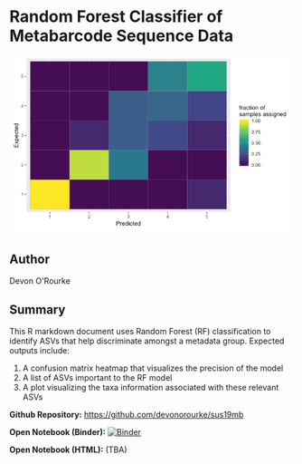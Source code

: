 #  Random Forest Classifier of Metabarcode Sequence Data

![Final visualization](img/random-forest.png)

## Author

Devon O'Rourke

## Summary

This R markdown document uses Random Forest (RF) classification to identify
ASVs that help discriminate amongst a metadata group. Expected outputs include:

1. A confusion matrix heatmap that  visualizes the precision of the model
2. A list of ASVs important to the RF model
3. A plot visualizing the taxa information associated with these relevant ASVs

**Github Repository:** <https://github.com/devonorourke/sus19mb>

**Open Notebook (Binder):** [![Binder](http://mybinder.org/badge_logo.svg)](http://mybinder.org/v2/gh/devonorourke/sus19mb/master?urlpath=rstudio)

**Open Notebook (HTML):** (TBA)
